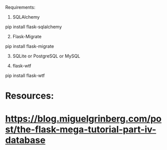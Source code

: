 Requirements: 

1. SQLAlchemy 

pip install flask-sqlalchemy

2. Flask-Migrate

pip install flask-migrate

3. SQLite or PostgreSQL or MySQL 

4. flask-wtf

pip install flask-wtf

# Resources: 
# https://blog.miguelgrinberg.com/post/the-flask-mega-tutorial-part-iv-database 